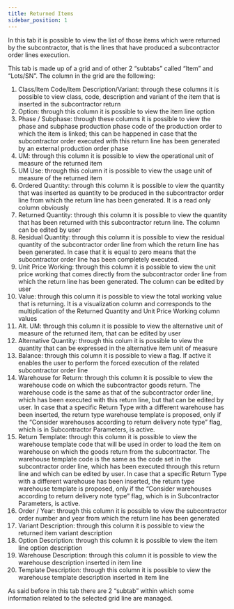 ```yaml
---
title: Returned Items
sidebar_position: 1
---
```


In this tab it is possible to view the list of those items which were returned by the subcontractor, that is the lines that have produced a subcontractor order lines execution.

This tab is made up of a grid and of other 2 “subtabs” called “Item” and “Lots/SN”. The column in the grid are the following:


 1. Class/Item Code/Item Description/Variant: through these columns it is possible to view class, code, description and variant of the item that is inserted in the subcontractor return
 2. Option: through this column it is possible to view the item line option
 3. Phase / Subphase: through these columns it is possible to view the phase and subphase production phase code of the production order to which the item is linked; this can be happened in case that the subcontractor order executed with this return line has been generated by an external production order phase
 4. UM: through this column it is possible to view the operational unit of measure of the returned item
 5. UM Use: through this column it is possible to view the usage unit of measure of the returned item
 6. Ordered Quantity: through this column it is possible to view the quantity that was inserted as quantity to be produced in the subcontractor order line from which the return line has been generated. It is a read only column obviously
 7. Returned Quantity: through this column it is possible to view the quantity that has been returned with this subcontractor return line. The column can be edited by user
 8. Residual Quantity: through this column it is possible to view the residual quantity of the subcontractor order line from which the return line has been generated. In case that it is equal to zero means that the subcontractor order line has been completely executed.
 9. Unit Price Working: through this column it is possible to view the unit price working that comes directly from the subcontractor order line from which the return line has been generated. The column can be edited by user
 10. Value: through this column it is possible to view the total working value that is returning. It is a visualization column and corresponds to the multiplication of the Returned Quantity and Unit Price Working column values
 11. Alt. UM: through this column it is possible to view the alternative unit of measure of the returned item, that can be edited by user
 12. Alternative Quantity: through this colum it is possible to view the quantity that can be expressed in the alternative item unit of measure
 13. Balance: through this column it is possible to view a flag. If active it enables the user to perform the forced execution of the related subcontractor order line
 14. Warehouse for Return: through this column it is possible to view the warehouse code on which the subcontractor goods return. The warehouse code is the same as that of the subcontractor order line, which has been executed with this return line, but that can be edited by user. In case that a specific Return Type with a different warehouse has been inserted, the return type warehouse template is proposed, only if the “Consider warehouses according to return delivery note type” flag, which is in Subcontractor Parameters, is active.
 15. Return Template: through this column it is possible to view the warehouse template code that will be used in order to load the item on warehouse on which the goods return from the subcontractor. The warehouse template code is the same as the code set in the subcontractor order line, which has been executed through this return line and which can be edited by user. In case that a specific Return Type with a different warehouse has been inserted, the return type warehouse template is proposed, only if the “Consider warehouses according to return delivery note type” flag, which is in Subcontractor Parameters, is active.
 16. Order / Year: through this column it is possible to view the subcontractor order number and year from which the return line has been generated
 17. Variant Description: through this column it is possible to view the returned item variant description
 18. Option Description: through this column it is possible to view the item line option description
 19. Warehouse Description: through this column it is possible to view the warehouse description inserted in item line
 20. Template Description: through this column it is possible to view the warehouse template description inserted in item line

As said before in this tab there are 2 “subtab” within which some information related to the selected grid line are managed.






